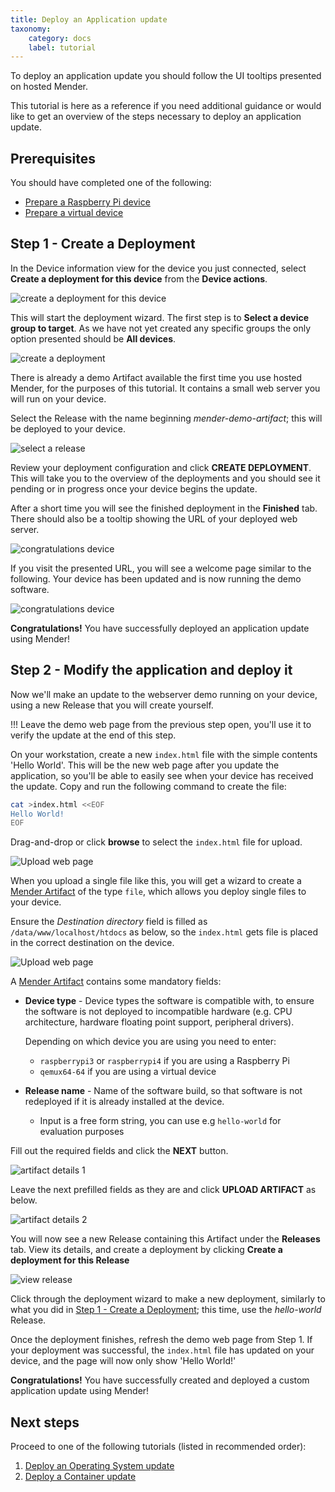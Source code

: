 ```yaml
---
title: Deploy an Application update
taxonomy:
    category: docs
    label: tutorial
---
```


To deploy an application update you should follow the UI tooltips presented on
hosted Mender.

This tutorial is here as a reference if you need additional guidance or
would like to get an overview of the steps necessary to deploy an application
update.

## Prerequisites

You should have completed one of the following:

* [Prepare a Raspberry Pi device](../01.Preparation/01.Prepare-a-Raspberry-Pi-device/docs.md)
* [Prepare a virtual device](../01.Preparation/02.Prepare-a-virtual-device/docs.md)

## Step 1 - Create a Deployment


In the Device information view for the device you just connected, select **Create a deployment for this device** from the **Device actions**.

![create a deployment for this device](Image_5.png)

This will start the deployment wizard. The first step is to **Select a device group
to target**. As we have not yet created any specific groups the only
option presented should be **All devices**.

![create a deployment](Image_8.png)

There is already a demo Artifact available the first time you
use hosted Mender, for the purposes of this tutorial. It contains a small web server you will run on your device. 

Select the Release with the name beginning *mender-demo-artifact*; this will be deployed to your device.

![select a release](Image_9.png)

Review your deployment configuration and click **CREATE DEPLOYMENT**.
This will take you to the overview of the deployments and you should see it
pending or in progress once your device begins the update.

After a short time you will see the finished deployment in the
**Finished** tab. There should also be a tooltip showing the URL of your deployed web
server.

![congratulations device](Image_11.png)

If you visit the presented URL, you will see a welcome page similar to the following. Your device has been updated and is now running the demo software.

![congratulations device](Image_12.png)

**Congratulations!** You have successfully deployed an application update
using Mender!


## Step 2 - Modify the application and deploy it


Now we'll make an update to the webserver demo running on your device, using a new Release that you will create yourself.

!!! Leave the demo web page from the previous step open, you'll use it to verify the update at the end of this step.

On your workstation, create a new `index.html` file with the simple contents 'Hello World'. This will be the new web page after you update the application, so you'll be able to easily see when your device has received the update. Copy and run the following command to create the file:

```bash
cat >index.html <<EOF
Hello World!
EOF
```

Drag-and-drop or click **browse** to select the `index.html` file for upload.

![Upload web page](Image_15.png)

When you upload a single file like this, you will get a wizard to
create a [Mender Artifact](../../02.Overview/03.Artifact/docs.md)
of the type `file`, which allows you deploy single files to your device. 

Ensure the *Destination directory* field is filled as `/data/www/localhost/htdocs` as below, so the `index.html` gets file is placed in the correct destination on the device.

![Upload web page](Image_16.png)

A [Mender Artifact](../../02.Overview/03.Artifact/docs.md) contains some mandatory fields:

- **Device type** - Device types the software is compatible with, to ensure the
  software is not deployed to incompatible hardware (e.g. CPU architecture,
  hardware floating point support, peripheral drivers).

  Depending on which device you are using you need to enter:
    - `raspberrypi3` or `raspberrypi4` if you are using a Raspberry Pi
    - `qemux64-64` if you are using a virtual device

- **Release name** - Name of the software build, so that software is not
  redeployed if it is already installed at the device.
  - Input is a free form string, you can use e.g `hello-world` for evaluation
    purposes

Fill out the required fields and click the **NEXT** button.

![artifact details 1](Image_18.png)

Leave the next prefilled fields as they are and click **UPLOAD ARTIFACT** as below.

![artifact details 2](Image_19.png)

You will now see a new Release containing this Artifact under the **Releases** tab. View its details, and create a deployment by clicking **Create a deployment for this Release** 

![view release](Image_20.png)

Click through the deployment wizard to make a new deployment, similarly to what you did in
[Step 1 - Create a Deployment](#step-1-create-a-deployment); this time, use the *hello-world* Release.

Once the deployment finishes, refresh the demo web page from Step 1. If your deployment was successful, the `index.html` file has updated on your device, and the page will now only show 'Hello World!'

**Congratulations!** You have successfully created and deployed a custom application update
using Mender!

## Next steps

Proceed to one of the following tutorials (listed in recommended order):

1. [Deploy an Operating System update](../03.Deploy-an-operating-system-update/docs.md)
1. [Deploy a Container update](../04.Deploy-a-container-update/docs.md)
